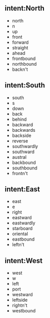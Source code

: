 ## intent:North
- north
- n
- up
- front
- forward
- straight
- ahead
- frontbound
- northbound
- backn't

## intent:South
- south
- s
- down
- back
- behind
- backward
- backwards
- backside
- reverse
- southwardly
- southward
- austral
- backbound
- southbound
- frontn't

## intent:East
- east
- e
- right
- eastward
- eastwardly
- starboard
- oriental
- eastbound
- leftn't

## intent:West
- west
- w
- left
- port
- westward
- leftside
- rightn't
- westbound
